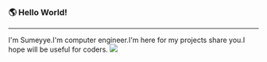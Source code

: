 

<!--
**sumeyyegencer/sumeyyegencer** is a ✨ _special_ ✨ repository because its `README.md` (this file) appears on your GitHub profile.
            
Here are some ideas to get you started:

- 🔭 I’m currently working on ...
- 🌱 I’m currently learning ...
- 👯 I’m looking to collaborate on ...
- 🤔 I’m looking for help with ...
- 💬 Ask me about ...
- 📫 How to reach me: ...
- 😄 Pronouns: ...
- ⚡ Fun fact: ...
-->

 ### 🌎 Hello World! 
<hr>
 I'm Sumeyye.I'm computer engineer.I'm here for my projects share you.I hope will be useful for coders.

<a href="https://visitcount.itsvg.in">
  <img src="https://visitcount.itsvg.in/api?id=sumeyyegencer&label=Profile%20Views&color=4&icon=5&pretty=true" />
</a>


